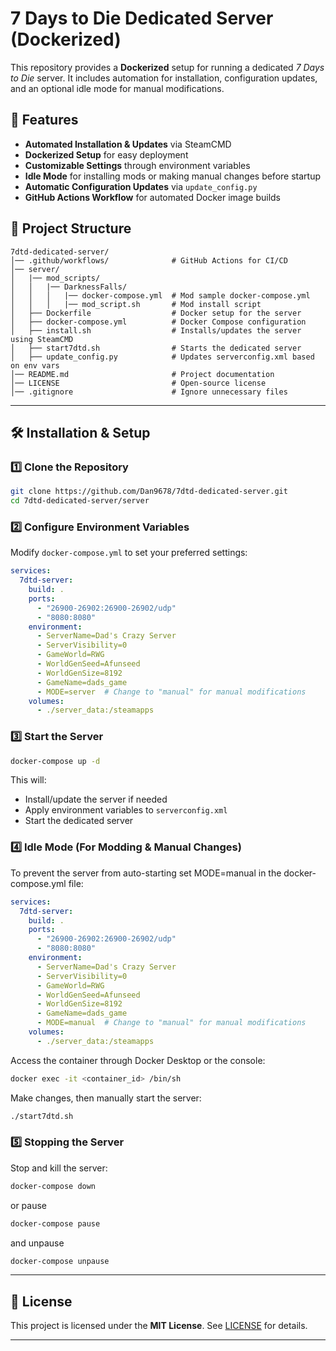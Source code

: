 # 7 Days to Die Dedicated Server (Dockerized)

This repository provides a **Dockerized** setup for running a dedicated *7 Days to Die* server. It includes automation for installation, configuration updates, and an optional idle mode for manual modifications.

## 🚀 Features

- **Automated Installation & Updates** via SteamCMD
- **Dockerized Setup** for easy deployment
- **Customizable Settings** through environment variables
- **Idle Mode** for installing mods or making manual changes before startup
- **Automatic Configuration Updates** via `update_config.py`
- **GitHub Actions Workflow** for automated Docker image builds

## 📂 Project Structure

```
7dtd-dedicated-server/
│── .github/workflows/              # GitHub Actions for CI/CD
│── server/
│   |── mod_scripts/
│   │   |── DarknessFalls/
│   │   │   |── docker-compose.yml  # Mod sample docker-compose.yml
│   │   │   |── mod_script.sh       # Mod install script       
│   ├── Dockerfile                  # Docker setup for the server
│   ├── docker-compose.yml          # Docker Compose configuration
│   ├── install.sh                  # Installs/updates the server using SteamCMD
│   ├── start7dtd.sh                # Starts the dedicated server
│   ├── update_config.py            # Updates serverconfig.xml based on env vars
│── README.md                       # Project documentation
│── LICENSE                         # Open-source license
│── .gitignore                      # Ignore unnecessary files
```

---

## 🛠️ Installation & Setup

### **1️⃣ Clone the Repository**

```sh
git clone https://github.com/Dan9678/7dtd-dedicated-server.git
cd 7dtd-dedicated-server/server
```

### **2️⃣ Configure Environment Variables**

Modify `docker-compose.yml` to set your preferred settings:

```yaml
services:
  7dtd-server:
    build: .
    ports:
      - "26900-26902:26900-26902/udp"
      - "8080:8080"
    environment:
      - ServerName=Dad's Crazy Server
      - ServerVisibility=0
      - GameWorld=RWG
      - WorldGenSeed=Afunseed
      - WorldGenSize=8192
      - GameName=dads_game
      - MODE=server  # Change to "manual" for manual modifications
    volumes:
      - ./server_data:/steamapps
```

### **3️⃣ Start the Server**

```sh
docker-compose up -d
```

This will:

- Install/update the server if needed
- Apply environment variables to `serverconfig.xml`
- Start the dedicated server

### **4️⃣ Idle Mode (For Modding & Manual Changes)**

To prevent the server from auto-starting set MODE=manual in the docker-compose.yml file:

```yaml
services:
  7dtd-server:
    build: .
    ports:
      - "26900-26902:26900-26902/udp"
      - "8080:8080"
    environment:
      - ServerName=Dad's Crazy Server
      - ServerVisibility=0
      - GameWorld=RWG
      - WorldGenSeed=Afunseed
      - WorldGenSize=8192
      - GameName=dads_game
      - MODE=manual  # Change to "manual" for manual modifications
    volumes:
      - ./server_data:/steamapps
```

Access the container through Docker Desktop or the console:

```sh
docker exec -it <container_id> /bin/sh
```

Make changes, then manually start the server:

```sh
./start7dtd.sh
```

### **5️⃣ Stopping the Server**

Stop and kill the server:

```sh
docker-compose down
```

or pause

```sh
docker-compose pause
```

and unpause

```sh
docker-compose unpause
```


---

## 📜 License

This project is licensed under the **MIT License**. See [LICENSE](LICENSE) for details.

---



